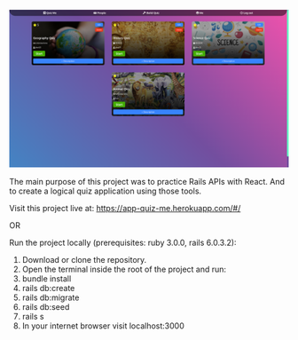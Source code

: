 ![screen shot](screenshot.png)

The main purpose of this project was to practice Rails APIs with React. And to create a logical quiz application using those tools.

Visit this project live at: https://app-quiz-me.herokuapp.com/#/

OR

Run the project locally (prerequisites: ruby 3.0.0, rails 6.0.3.2):

1. Download or clone the repository.
2. Open the terminal inside the root of the project and run:
3. bundle install
4. rails db:create
5. rails db:migrate
6. rails db:seed
7. rails s
8. In your internet browser visit localhost:3000
